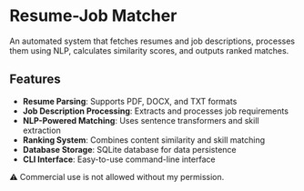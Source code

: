 # Resume-Job Matcher

An automated system that fetches resumes and job descriptions, processes them using NLP, calculates similarity scores, and outputs ranked matches.

## Features

- **Resume Parsing**: Supports PDF, DOCX, and TXT formats
- **Job Description Processing**: Extracts and processes job requirements
- **NLP-Powered Matching**: Uses sentence transformers and skill extraction
- **Ranking System**: Combines content similarity and skill matching
- **Database Storage**: SQLite database for data persistence
- **CLI Interface**: Easy-to-use command-line interface


⚠️ Commercial use is not allowed without my permission.
